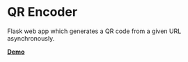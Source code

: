 # QR Encoder

Flask web app which generates a QR code from a given URL asynchronously.

**[Demo](https://arcanesolutions.pythonanywhere.com "Demo hosted on PythonAnywhere")**
